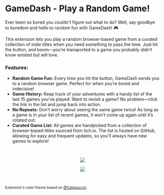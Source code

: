 # GameDash - Play a Random Game!

Ever been so bored you couldn't figure out what to do? Well, say goodbye to boredom and hello to random fun with GameDash! 🎮

This extension lets you play a random browser-based game from a curated collection of indie titles when you need something to pass the time. Just hit the button, and boom—you’re transported to a game you probably didn’t know existed but will love.

### Features:
 - **Random Game Fun:** Every time you hit the button, GameDash sends you to a random browser game. Perfect for when you’re bored and indecisive!
 - **Game History:** Keep track of your adventures with a handy list of the last 15 games you’ve played. Want to revisit a game? No problem—click the link in the list and jump back into action.
 - **No Repeats:** Don’t worry about seeing the same game twice! As long as a game is in your list of recent games, it won’t come up again until it’s rotated out.
 - **Curated Game List:** All games are handpicked from a collection of browser-based titles sourced from itch.io. The list is hosted on GitHub, allowing for easy and frequent updates, so you'll always have new games to explore!

</br>

<p align="center"><a href="https://addons.mozilla.org/en-US/firefox/addon/gamedash/"><img src="https://blog.mozilla.org/addons/files/2015/11/get-the-addon.png" /></a></p>

<p align="center"><a href="https://ko-fi.com/nairdah"><img src="https://ko-fi.com/img/githubbutton_sm.svg" /></a></p>

</br>

<sub>Extension's color theme based on [@Catppuccin](https://github.com/catppuccin).</sub>
